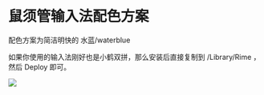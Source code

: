 # 鼠须管输入法配色方案

配色方案为简洁明快的 水蓝/waterblue

如果你使用的输入法刚好也是小鹤双拼，那么安装后直接复制到 /Library/Rime ，然后 Deploy 即可。

![](http://openmindclub.qiniudn.com/cnfeat/image/RimeSetting.jpg)